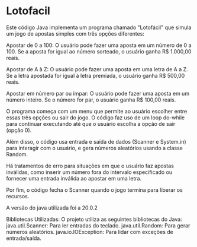 # Lotofacil 

Este código Java implementa um programa chamado "Lotofácil" que simula um jogo de apostas simples com três opções diferentes:

Apostar de 0 a 100: O usuário pode fazer uma aposta em um número de 0 a 100. Se a aposta for igual ao número sorteado, o usuário ganha R$ 1.000,00 reais.

Apostar de A à Z: O usuário pode fazer uma aposta em uma letra de A a Z. Se a letra apostada for igual à letra premiada, o usuário ganha R$ 500,00 reais.

Apostar em número par ou ímpar: O usuário pode fazer uma aposta em um número inteiro. Se o número for par, o usuário ganha R$ 100,00 reais.

O programa começa com um menu que permite ao usuário escolher entre essas três opções ou sair do jogo. O código faz uso de um loop do-while para continuar executando até que o usuário escolha a opção de sair (opção 0).

Além disso, o código usa entrada e saída de dados (Scanner e System.in) para interagir com o usuário, e gera números aleatórios usando a classe Random.

Há tratamentos de erro para situações em que o usuário faz apostas inválidas, como inserir um número fora do intervalo especificado ou fornecer uma entrada inválida ao apostar em uma letra.

Por fim, o código fecha o Scanner quando o jogo termina para liberar os recursos.


A versão do java utilizada foi a 20.0.2


 Bibliotecas Utilizadas: O projeto utiliza as seguintes bibliotecas do Java:
        java.util.Scanner: Para ler entradas do teclado.
        java.util.Random: Para gerar números aleatórios.
        java.io.IOException: Para lidar com exceções de entrada/saída.

